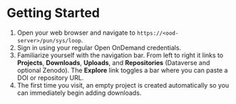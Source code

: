 # Getting Started

1. Open your web browser and navigate to `https://<ood-server>/pun/sys/loop`.
2. Sign in using your regular Open OnDemand credentials.
3. Familiarize yourself with the navigation bar. From left to right it links to **Projects**, **Downloads**, **Uploads**, and **Repositories** (Dataverse and optional Zenodo). The **Explore** link toggles a bar where you can paste a DOI or repository URL.
4. The first time you visit, an empty project is created automatically so you can immediately begin adding downloads.

